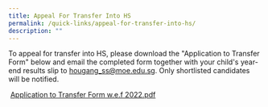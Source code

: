```yaml
---
title: Appeal For Transfer Into HS
permalink: /quick-links/appeal-for-transfer-into-hs/
description: ""
---
```

To appeal for transfer into HS, please download the "Application to Transfer Form" below and email the completed form together with your child's year-end results slip to [hougang\_ss@moe.edu.sg](mailto:hougang_ss@moe.edu.sg). Only shortlisted candidates will be notified.   
  
 [Application to Transfer Form w.e.f 2022.pdf](/files/Application%20to%20Transfer%20Form%20wef%202022.pdf)
  
